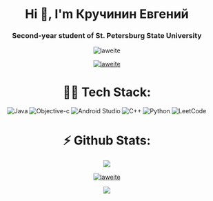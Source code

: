 <h1 align="center">Hi 👋, I'm Кручинин Евгений</h1>
<h3 align="center">Second-year student of St. Petersburg State University</h3>

<p align="center"> <img src="https://komarev.com/ghpvc/?username=laweite&label=Profile%20views&color=0e75b6&style=flat" alt="laweite" /> </p>

<p align="center"> <a href="https://github.com/ryo-ma/github-profile-trophy"><img src="https://github-profile-trophy.vercel.app/?username=laweite" alt="laweite" /></a> </p>

<h1 align="center">👨‍💻 Tech Stack: </h1>

<p align="center">
  <img src="https://img.shields.io/badge/java-%23ED8B00.svg?style=for-the-badge&logo=openjdk&logoColor=white" alt="Java">
  <img src="https://img.shields.io/badge/C-00599C?style=for-the-badge&logo=c&logoColor=white" alt="Objective-c">
  <img src="https://img.shields.io/badge/Android%20Studio-3DDC84.svg?style=for-the-badge&logo=android-studio&logoColor=white" alt="Android Studio">
  <img src="https://img.shields.io/badge/c++-%2300599C.svg?style=for-the-badge&logo=c%2B%2B&logoColor=white" alt="C++">
  <img src="https://img.shields.io/badge/python-3670A0?style=for-the-badge&logo=python&logoColor=ffdd54" alt="Python">
  <img src="https://img.shields.io/badge/LeetCode-000000?style=for-the-badge&logo=LeetCode&logoColor=#d16c06" alt="LeetCode">
</p>

<h1 align="center">⚡ Github Stats: </h1>

<p align="center">
  <picture>
    <source
      srcset="https://github-readme-stats-mu-brown-46.vercel.app/api?username=LaWeite&show_icons=true&theme=dark"
      media="(prefers-color-scheme: dark)"
    />
    <source
      srcset="https://github-readme-stats-mu-brown-46.vercel.app/api?username=LaWeite&show_icons=true"
      media="(prefers-color-scheme: light), (prefers-color-scheme: no-preference)"
    />
    <img src="https://github-readme-stats-mu-brown-46.vercel.app/api?username=LaWeite&show_icons=true" />
  </picture>
</p>

<p align="center"> <a href="https://git.io/streak-stats"><img src="https://streak-stats.demolab.com/?user=LaWeite&theme=dark&card_width=465" alt="laweite" /></a> </p>

<p align="center">
  <img src="https://github-readme-stats-mu-brown-46.vercel.app/api/top-langs/?username=LaWeite&exclude_repo=github-readme-stats,anuraghazra.github.io,Basics_of_statistics&theme=dark" />
</p>

<!--
**LaWeite/LaWeite** is a ✨ _special_ ✨ repository because its `README.md` (this file) appears on your GitHub profile.

Here are some ideas to get you started:

- 🔭 I’m currently working on ...
- 🌱 I’m currently learning ...
- 👯 I’m looking to collaborate on ...
- 🤔 I’m looking for help with ...
- 💬 Ask me about ...
- 📫 How to reach me: ...
- 😄 Pronouns: ...
- ⚡ Fun fact: ...
-->
